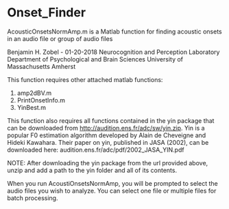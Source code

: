 # Onset_Finder
AcousticOnsetsNormAmp.m is a Matlab function for finding acoustic onsets in an audio file or group of audio files

Benjamin H. Zobel - 01-20-2018
Neurocognition and Perception Laboratory
Department of Psychological and Brain Sciences
University of Massachusetts Amherst

This function requires other attached matlab functions: 
1. amp2dBV.m
2. PrintOnsetInfo.m
3. YinBest.m

This function also requires all functions contained in the yin package that can be downloaded from http://audition.ens.fr/adc/sw/yin.zip. Yin is a popular F0 estimation algorithm developed by Alain de Cheveigne and Hideki Kawahara. Their paper on yin, published in JASA (2002), can be downloaded here: audition.ens.fr/adc/pdf/2002_JASA_YIN.pdf

NOTE: After downloading the yin package from the url provided above, unzip and add a path to the yin folder and all of its    contents.   

When you run AcoustiOnsetsNormAmp, you will be prompted to select the audio files you wish to analyze.  You can select one file or multiple files for batch processing.  
 
